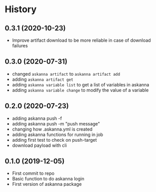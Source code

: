# History

## 0.3.1 (2020-10-23)

- Improve artifact download to be more reliable in case of download failures

## 0.3.0 (2020-07-31)

- changed `askanna artifact` to `askanna artifact add`
- adding `askanna artifact get`
- adding `askanna variable list` to get a list of variables in askanna
- adding `askanna variable change` to modify the value of a variable

## 0.2.0 (2020-07-23)

- adding askanna push -f
- adding askanna push -m "push message"
- changing how .askanna.yml is created
- adding askanna functions for running in job
- adding first test to check on push-target
- download payload with cli


## 0.1.0 (2019-12-05)

- First commit to repo
- Basic function to do askanna login
- First version of askanna package
